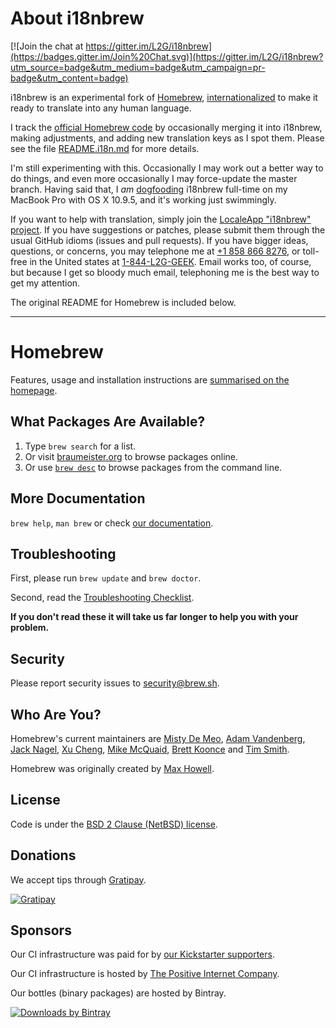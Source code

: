 # About i18nbrew

[![Join the chat at https://gitter.im/L2G/i18nbrew](https://badges.gitter.im/Join%20Chat.svg)](https://gitter.im/L2G/i18nbrew?utm_source=badge&utm_medium=badge&utm_campaign=pr-badge&utm_content=badge)

i18nbrew is an experimental fork of [Homebrew](http://brew.sh),
[internationalized](https://en.wikipedia.org/wiki/Internationalization_and_localization)
to make it ready to translate into any human language.

I track the [official Homebrew code](https://github.com/Homebrew/homebrew/) by
occasionally merging it into i18nbrew, making adjustments, and adding new
translation keys as I spot them.  Please see the file [README.i18n.md](README.i18n.md)
for more details.

I'm still experimenting with this.  Occasionally I may work out a better way to do
things, and even more occasionally I may force-update the master branch.
Having said that, I _am_
[dogfooding](https://en.wikipedia.org/wiki/Eating_your_own_dog_food) i18nbrew
full-time on my MacBook Pro with OS X 10.9.5, and it's working just swimmingly.

If you want to help with translation, simply join the [LocaleApp "i18nbrew"
project](http://www.localeapp.com/projects/7650).  If you have suggestions or
patches, please submit them through the usual GitHub idioms (issues and pull
requests).  If you have bigger ideas, questions, or concerns, you may telephone
me at [+1 858 866 8276](tel:+1-858-866-8276), or toll-free in the United states
at [1-844-L2G-GEEK](tel:+1-844-524-4335).  Email works too, of course, but
because I get so bloody much email, telephoning me is the best way to get my
attention.

The original README for Homebrew is included below.

----

# Homebrew
Features, usage and installation instructions are [summarised on the homepage](http://brew.sh).

## What Packages Are Available?
1. Type `brew search` for a list.
2. Or visit [braumeister.org](http://braumeister.org) to browse packages online.
3. Or use [`brew desc`](https://github.com/telemachus/homebrew-desc) to browse packages from the command line.

## More Documentation
`brew help`, `man brew` or check [our documentation](https://github.com/Homebrew/homebrew/tree/master/share/doc/homebrew#readme).

## Troubleshooting
First, please run `brew update` and `brew doctor`.

Second, read the [Troubleshooting Checklist](https://github.com/Homebrew/homebrew/blob/master/share/doc/homebrew/Troubleshooting.md#troubleshooting).

**If you don't read these it will take us far longer to help you with your problem.**

## Security
Please report security issues to security@brew.sh.

## Who Are You?
Homebrew's current maintainers are [Misty De Meo](https://github.com/mistydemeo), [Adam Vandenberg](https://github.com/adamv), [Jack Nagel](https://github.com/jacknagel), [Xu Cheng](https://github.com/xu-cheng), [Mike McQuaid](https://github.com/mikemcquaid), [Brett Koonce](https://github.com/asparagui) and [Tim Smith](https://github.com/tdsmith).

Homebrew was originally created by [Max Howell](https://github.com/mxcl).

## License
Code is under the [BSD 2 Clause (NetBSD) license](https://github.com/Homebrew/homebrew/tree/master/LICENSE.txt).

## Donations
We accept tips through [Gratipay](https://gratipay.com/Homebrew/).

[![Gratipay](https://img.shields.io/gratipay/Homebrew.svg?style=flat)](https://gratipay.com/Homebrew/)

## Sponsors
Our CI infrastructure was paid for by [our Kickstarter supporters](https://github.com/Homebrew/homebrew/blob/master/SUPPORTERS.md).

Our CI infrastructure is hosted by [The Positive Internet Company](http://www.positive-internet.com).

Our bottles (binary packages) are hosted by Bintray.

[![Downloads by Bintray](https://bintray.com/docs/images/downloads_by_bintray_96.png)](https://bintray.com/homebrew)
